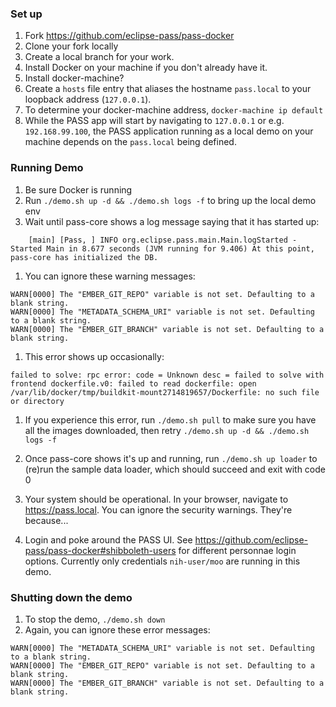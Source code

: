 ### Set up
1. Fork https://github.com/eclipse-pass/pass-docker
1. Clone your fork locally
1. Create a local branch for your work.
1. Install Docker on your machine if you don't already have it.
1. Install docker-machine?
1. Create a `hosts` file entry that aliases the hostname `pass.local` to your loopback address (`127.0.0.1`).
1. To determine your docker-machine address, `docker-machine ip default`
1. While the PASS app will start by navigating to `127.0.0.1` or e.g. `192.168.99.100`, the PASS application running as a local demo on your machine depends on the `pass.local` being defined. 

### Running Demo
1. Be sure Docker is running
1. Run `./demo.sh up -d && ./demo.sh logs -f` to bring up the local demo env
1. Wait until pass-core shows a log message saying that it has started up:
```
    [main] [Pass, ] INFO org.eclipse.pass.main.Main.logStarted - Started Main in 8.677 seconds (JVM running for 9.406) At this point, pass-core has initialized the DB.
```
1. You can ignore these warning messages:
```
WARN[0000] The "EMBER_GIT_REPO" variable is not set. Defaulting to a blank string. 
WARN[0000] The "METADATA_SCHEMA_URI" variable is not set. Defaulting to a blank string. 
WARN[0000] The "EMBER_GIT_BRANCH" variable is not set. Defaulting to a blank string. 
```
1. This error shows up occasionally:
```
failed to solve: rpc error: code = Unknown desc = failed to solve with frontend dockerfile.v0: failed to read dockerfile: open /var/lib/docker/tmp/buildkit-mount2714819657/Dockerfile: no such file or directory
```
1. If you experience this error, run `./demo.sh pull` to make sure you have all the images downloaded, then retry `./demo.sh up -d && ./demo.sh logs -f `

1. Once pass-core shows it's up and running, run `./demo.sh up loader` to (re)run the sample data loader, which should succeed and exit with code 0

1. Your system should be operational. In your browser, navigate to https://pass.local. You can ignore the security warnings. They're because...

1. Login and poke around the PASS UI. See https://github.com/eclipse-pass/pass-docker#shibboleth-users for different personnae login options. Currently only credentials `nih-user/moo` are running in this demo.

### Shutting down the demo
1. To stop the demo, `./demo.sh down`
1. Again, you can ignore these error messages:
```
WARN[0000] The "METADATA_SCHEMA_URI" variable is not set. Defaulting to a blank string. 
WARN[0000] The "EMBER_GIT_REPO" variable is not set. Defaulting to a blank string. 
WARN[0000] The "EMBER_GIT_BRANCH" variable is not set. Defaulting to a blank string. 
```
